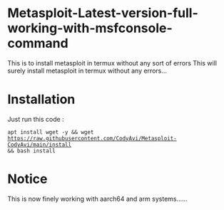 # Metasploit-Latest-version-full-working-with-msfconsole-command
This is to install metasploit in termux without any sort of errors
This will surely install metasploit in termux without any errors...
# Installation
Just run this code : 

<code>apt install wget -y && wget https://raw.githubusercontent.com/CodyAvi/Metasploit-CodyAvi/main/install && bash install</code>
# Notice
This is now finely working with aarch64 and arm systems......
